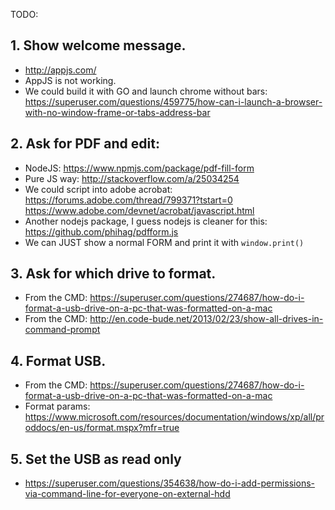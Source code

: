 ﻿TODO:

## 1. Show welcome message.

- <http://appjs.com/>
- AppJS is not working.
- We could build it with GO and launch chrome without bars:
  <https://superuser.com/questions/459775/how-can-i-launch-a-browser-with-no-window-frame-or-tabs-address-bar>

## 2. Ask for PDF and edit:

- NodeJS: <https://www.npmjs.com/package/pdf-fill-form>
- Pure JS way: <http://stackoverflow.com/a/25034254>
- We could script into adobe acrobat: https://forums.adobe.com/thread/799371?tstart=0
  https://www.adobe.com/devnet/acrobat/javascript.html
- Another nodejs package, I guess nodejs is cleaner for this: <https://github.com/phihag/pdfform.js>
- We can JUST show a normal FORM and print it with `window.print()`

## 3. Ask for which drive to format.

- From the CMD: <https://superuser.com/questions/274687/how-do-i-format-a-usb-drive-on-a-pc-that-was-formatted-on-a-mac>
- From the CMD: <http://en.code-bude.net/2013/02/23/show-all-drives-in-command-prompt>

## 4. Format USB.

- From the CMD: <https://superuser.com/questions/274687/how-do-i-format-a-usb-drive-on-a-pc-that-was-formatted-on-a-mac>
- Format params: <https://www.microsoft.com/resources/documentation/windows/xp/all/proddocs/en-us/format.mspx?mfr=true>

## 5. Set the USB as read only

- <https://superuser.com/questions/354638/how-do-i-add-permissions-via-command-line-for-everyone-on-external-hdd>
